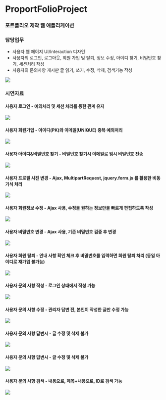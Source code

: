# ProportFolioProject
### 포트폴리오 제작 웹 애플리케이션

### 담당업무
- 사용자 웹 페이지 UI/Interaction 디자인
- 사용자의 로그인, 로그아웃, 회원 가입 및 탈퇴, 정보 수정, 아이디 찾기, 비밀번호 찾기, 세션처리 작성
- 사용자의 문의사항 게시판 글 읽기, 쓰기, 수정, 삭제, 검색기능 작성

![](https://github.com/rlawjddbs/SSangyoungTheaterProject/blob/master/readme_resource/common/slicer.png)

### 시연자료

#### 사용자 로그인 - 예외처리 및 세션 처리를 통한 관계 유지
![](https://github.com/rlawjddbs/ProportFolioProject/blob/master/readme_source/01_login.gif)
   &nbsp;

#### 사용자 회원가입 - 아이디(PK)와 이메일(UNIQUE) 중복 예외처리
![](https://github.com/rlawjddbs/ProportFolioProject/blob/master/readme_source/02_joinmember.gif)
   &nbsp;

#### 사용자 아이디&비밀번호 찾기 - 비밀번호 찾기시 이메일로 임시 비밀번호 전송
![](https://github.com/rlawjddbs/ProportFolioProject/blob/master/readme_source/03_find_id_and_passwd.gif)
   &nbsp;

#### 사용자 프로필 사진 변경 - Ajax, MultipartRequest, jquery.form.js 를 활용한 비동기식 처리
![](https://github.com/rlawjddbs/ProportFolioProject/blob/master/readme_source/04_change_profile_image.gif)
   &nbsp;

#### 사용자 회원정보 수정 - Ajax 사용, 수정을 원하는 정보만을 빠르게 편집하도록 작성
![](https://github.com/rlawjddbs/ProportFolioProject/blob/master/readme_source/05_change_profile_image.gif)
   &nbsp;

#### 사용자 비밀번호 변경 - Ajax 사용, 기존 비밀번호 검증 후 변경
![](https://github.com/rlawjddbs/ProportFolioProject/blob/master/readme_source/06_change_passwd.gif)
   &nbsp;

#### 사용자 회원 탈퇴 - 안내 사항 확인 체크 후 비밀번호를 입력하면 회원 탈퇴 처리 (동일 아이디로 재가입 불가능)
![](https://github.com/rlawjddbs/ProportFolioProject/blob/master/readme_source/07_leave_member.gif)
   &nbsp;

#### 사용자 문의 사항 작성 - 로그인 상태에서 작성 가능
![](https://github.com/rlawjddbs/ProportFolioProject/blob/master/readme_source/08_write_inquiry.gif)
   &nbsp;

#### 사용자 문의 사항 수정 - 관리자 답변 전, 본인이 작성한 글만 수정 가능
![](https://github.com/rlawjddbs/ProportFolioProject/blob/master/readme_source/09_edit_inquiry.gif)
   &nbsp;

#### 사용자 문의 사항 답변시 - 글 수정 및 삭제 불가
![](https://github.com/rlawjddbs/ProportFolioProject/blob/master/readme_source/10_is_recoment.gif)
   &nbsp;

#### 사용자 문의 사항 답변시 - 글 수정 및 삭제 불가
![](https://github.com/rlawjddbs/ProportFolioProject/blob/master/readme_source/11_edit_inquiry.gif)
   &nbsp;

#### 사용자 문의 사항 검색 - 내용으로, 제목+내용으로, ID로 검색 가능
![](https://github.com/rlawjddbs/ProportFolioProject/blob/master/readme_source/12_search_inquiry.gif)
   &nbsp;
